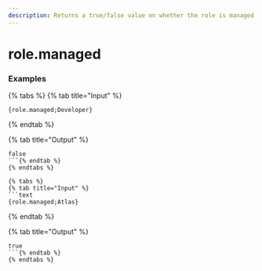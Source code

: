 ```yaml
---
description: Returns a true/false value on whether the role is managed by a third party connection.
---
```


# role.managed <role>

### Examples

{% tabs %}
{% tab title="Input" %}
```text
{role.managed;Developer}
```
{% endtab %}

{% tab title="Output" %}
```text
false
```{% endtab %}
{% endtabs %}

{% tabs %}
{% tab title="Input" %}
```text
{role.managed;Atlas}
```
{% endtab %}

{% tab title="Output" %}
```text
true
```{% endtab %}
{% endtabs %}